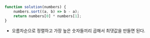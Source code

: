 ```js
function solution(numbers) {
    numbers.sort((a, b) => b - a);
    return numbers[0] * numbers[1];
}
```
- 오름차순으로 정렬하고 가장 높은 숫자들끼리 곱해서 최댓값을 만들면 된다.

